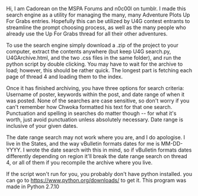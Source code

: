 Hi, I am Cadorean on the MSPA Forums and n0c00l on tumblr. I made this search engine as a utility for managing the many, many Adventure Plots Up For Grabs entries. Hopefully this can be utilized by U4G contest entrants to streamline the prompt choosing process, as well as the many people who already use the Up For Grabs thread for all their other adventures.

To use the search engine simply download a .zip of the project to your computer, extract the contents anywhere (but keep U4G search.py, U4GArchive.html, and the two .css files in the same folder), and run the python script by double clicking. You may have to wait for the archive to load; however, this should be rather quick. The longest part is fetching each page of thread 4 and loading them to the index.

Once it has finished archiving, you have three options for search criteria: Username of poster, keywords within the post, and date range of when it was posted. None of the searches are case sensitive, so don't worry if you can't remember how Chwoka formatted his text for that one search. Punctuation and spelling in searches do matter though -- for what it's worth, just avoid punctuation unless absolutely necessary. Date range is inclusive of your given dates.

The date range search may not work where you are, and I do apologise. I live in the States, and the way vBulletin formats dates for me is MM-DD-YYYY. I wrote the date search with this in mind, so if vBulletin formats dates differently depending on region it'll break the date range search on thread 4, or all of them if you recompile the archive where you live.

If the script won't run for you, you probably don't have python installed. you can go to https://www.python.org/downloads/ to get it. This program was made in Python 2.7.10
